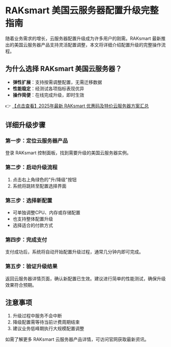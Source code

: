 # RAKsmart 美国云服务器配置升级完整指南

随着业务需求的增长，云服务器配置升级成为许多用户的刚需。RAKsmart 最新推出的美国云服务器产品支持灵活配置调整，本文将详细介绍配置升级的完整操作流程。

## 为什么选择 RAKsmart 美国云服务器？

- **弹性扩展**：支持按需调整配置，无需迁移数据
- **性能稳定**：经测试各项指标表现优异
- **操作简便**：在线完成升级，即时生效

👉 [【点击查看】2025年最新 RAKsmart 优惠码及特价云服务器方案汇总](https://bit.ly/raksmart)

## 详细升级步骤

### 第一步：定位云服务器产品
登录 RAKsmart 控制面板，找到需要升级的美国云服务器实例。

### 第二步：启动升级流程
1. 点击右上角绿色的"升/降级"按钮
2. 系统将跳转至配置选择界面

### 第三步：选择新配置
- 可单独调整CPU、内存或存储配置
- 也支持整体配置升级
- 选择适合的付款方式

### 第四步：完成支付
支付成功后，系统将自动开始配置升级过程，通常几分钟内即可完成。

### 第五步：验证升级结果
返回云服务器详情页面，确认新配置已生效。建议进行简单的性能测试，确保升级效果符合预期。

## 注意事项

1. 升级过程中服务不会中断
2. 降级配置需等待当前计费周期结束
3. 建议业务低峰期执行大规模配置调整

如需了解更多 RAKsmart 云服务器产品详情，可访问官网获取最新资讯。